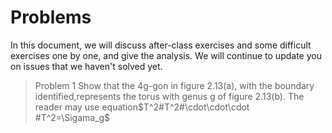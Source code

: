 # Problems
In this document, we will discuss after-class exercises and some difficult exercises one by one, and give the analysis. We will continue to update you on issues that we haven't solved yet.
>Problem 1
>Show that the 4g-gon in figure 2.13(a), with the boundary identified,represents the torus with genus g of figure 2.13(b). The reader may use equation$T^2#T^2#\cdot\cdot\cdot #T^2=\Sigama_g$
